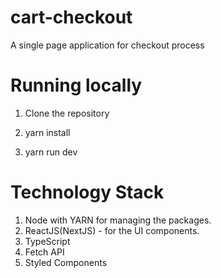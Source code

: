 # cart-checkout

A single page application for checkout process

# Running locally

1. Clone the repository

2. yarn install

3. yarn run dev

# Technology Stack

1. Node with YARN for managing the packages.
2. ReactJS(NextJS) - for the UI components.
3. TypeScript
4. Fetch API
5. Styled Components
